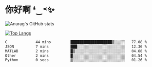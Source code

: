 # 你好啊 ❛‿˂✨

![Anurag's GitHub stats](https://github-readme-stats.vercel.app/api?username=ZombieFly&count_private=true&show_icons=true)

[![Top Langs](https://github-readme-stats.vercel.app/api/top-langs/?username=ZombieFly&layout=compact&count_private=true&hide=Ruby,makefile)](https://github.com/anuraghazra/github-readme-stats)

<!--START_SECTION:waka-->

```txt
C             44 mins         ███████████████████▒░░░░░   77.08 %
JSON          7 mins          ███░░░░░░░░░░░░░░░░░░░░░░   12.36 %
MATLAB        2 mins          █▒░░░░░░░░░░░░░░░░░░░░░░░   04.68 %
Other         2 mins          █░░░░░░░░░░░░░░░░░░░░░░░░   04.54 %
Python        0 secs          ▒░░░░░░░░░░░░░░░░░░░░░░░░   01.26 %
```

<!--END_SECTION:waka-->
